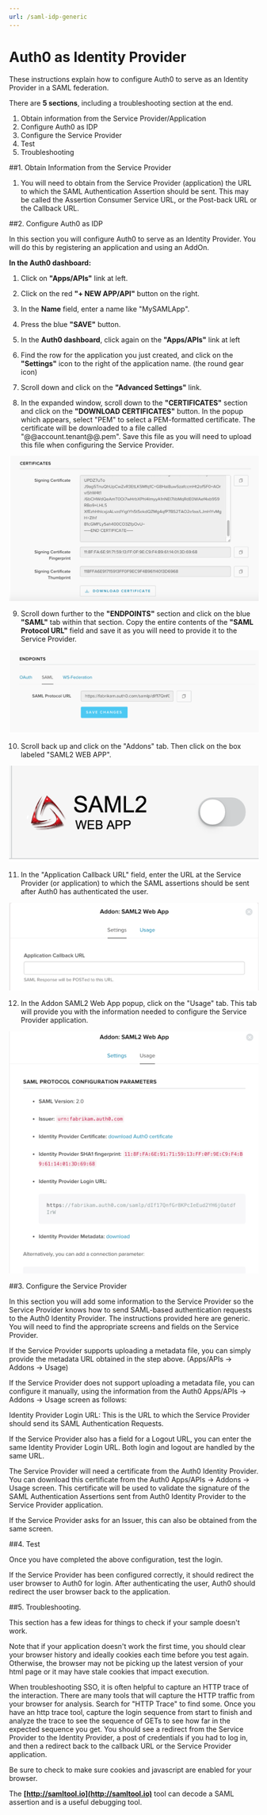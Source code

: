 ```yaml
---
url: /saml-idp-generic
---
```


# Auth0 as Identity Provider

These instructions explain how to configure Auth0 to serve as an Identity Provider in a SAML federation.

There are **5 sections**, including a troubleshooting section at the end.

1. Obtain information from the Service Provider/Application
2. Configure Auth0 as IDP
3. Configure the Service Provider
4. Test
5. Troubleshooting

##1. Obtain Information from the Service Provider

1. You will need to obtain from the Service Provider (application) the URL to which the SAML Authentication Assertion should be sent.  This may be called the Assertion Consumer Service URL, or the Post-back URL or the Callback URL.

##2. Configure Auth0 as IDP

In this section you will configure Auth0 to serve as an Identity Provider.  You will do this by registering an application and using an AddOn.

**In the Auth0 dashboard:**

1. Click on **"Apps/APIs"** link at left.

2. Click on the red **"+ NEW APP/API"** button on the right.

3. In the **Name** field, enter a name like "MySAMLApp".

4. Press the blue **"SAVE"** button.

5. In the **Auth0 dashboard**, click again on the **"Apps/APIs"** link at left

6. Find the row for the application you just created, and click on the **"Settings"** icon to the right of the application name. (the round gear icon)

7. Scroll down and click on the **"Advanced Settings"** link.

8. In the expanded window, scroll down to the **"CERTIFICATES"** section and click on the **"DOWNLOAD CERTIFICATES"** button.  In the popup which appears, select "PEM" to select a PEM-formatted certificate.  The certificate will be downloaded to a file called "@@account.tenant@@.pem".  Save this file as you will need to upload this file when configuring the Service Provider.

![](/media/articles/saml-idp-generic/saml-idp-generic1.png)


9. Scroll down further to the **"ENDPOINTS"** section and click on the blue **"SAML"** tab within that section.  Copy the entire contents of the **"SAML Protocol URL"** field and save it as you will need to provide it to the Service Provider.

![](/media/articles/saml/saml-idp-generic/saml-idp-generic2.png)

10. Scroll back up and click on the "Addons" tab.  Then click on the box labeled "SAML2 WEB APP".  

![](/media/articles/saml/saml-idp-generic/saml-idp-generic3.png)

11. In the "Application Callback URL" field, enter the URL at the Service Provider (or application) to which the SAML assertions should be sent after Auth0 has authenticated the user.  

![](/media/articles/saml/saml-idp-generic/saml-idp-generic4.png)

12.  In the Addon SAML2 Web App popup, click on the "Usage" tab.  This tab will provide you with the information needed to configure the Service Provider application.

![](/media/articles/saml/saml-idp-generic/saml-idp-generic5.png)

##3. Configure the Service Provider

In this section you will add some information to the Service Provider  so the Service Provider knows how to send SAML-based authentication requests to the Auth0 Identity Provider.  The instructions provided here are generic.  You will need to find the appropriate screens and fields on the Service Provider.

If the Service Provider supports uploading a metadata file, you can simply provide the metadata URL obtained in the step above. (Apps/APIs -> Addons -> Usage)

If the Service Provider does not support uploading a metadata file, you can configure it manually, using the information from the Auth0 Apps/APIs -> Addons -> Usage screen as follows:

Identity Provider Login URL:  This is the URL to which the Service Provider should send its SAML Authentication Requests.

If the Service Provider also has a field for a Logout URL, you can enter the same Identity Provider Login URL.  Both login and logout are handled by the same URL.

The Service Provider will need a certificate from the Auth0 Identity Provider.  You can download this certificate from the Auth0 Apps/APIs -> Addons -> Usage screen.  This certificate will be used to validate the signature of the SAML Authentication Assertions sent from Auth0 Identity Provider to the Service Provider application.

If the Service Provider asks for an Issuer, this can also be obtained from the same screen.


##4. Test

Once you have completed the above configuration, test the login.

If the Service Provider has been configured correctly, it should redirect the user browser to Auth0 for login.  After authenticating the user, Auth0 should redirect the user browser back to the application.



##5. Troubleshooting.

This section has a few ideas for things to check if your sample doesn't work.

Note that if your application doesn't work the first time, you should clear your browser history and ideally cookies each time before you test again.  Otherwise, the browser may not be picking up the latest version of your html page or it may have stale cookies that impact execution.

When troubleshooting SSO, it is often helpful to capture an HTTP trace of the interaction.  There are many tools that will capture the HTTP traffic from your browser for analysis.  Search for "HTTP Trace" to find some.  Once you have an http trace tool, capture the login sequence from start to finish and analyze the trace to see the sequence of GETs to see how far in the expected sequence you get.  You should see a redirect from the Service Provider to the Identity Provider, a post of credentials if you had to log in, and then a redirect back to the callback URL or the Service Provider application.

Be sure to check to make sure cookies and javascript are enabled for your browser.


The **[http://samltool.io](http://samltool.io)** tool can decode a SAML assertion and is a useful debugging tool.
